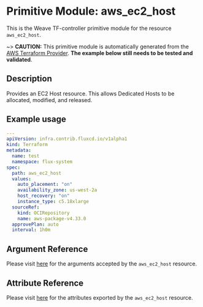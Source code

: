 
# Primitive Module: aws_ec2_host

This is the Weave TF-controller primitive module for the resource `aws_ec2_host`.

~> **CAUTION:** This primitive module is automatically generated from the [AWS Terraform Provider](https://registry.terraform.io/providers/hashicorp/aws/latest/docs/resources/ec2_host). **The example below still needs to be tested and validated**.

## Description

Provides an EC2 Host resource. This allows Dedicated Hosts to be allocated, modified, and released.

## Example usage

```yaml
---
apiVersion: infra.contrib.fluxcd.io/v1alpha1
kind: Terraform
metadata:
  name: test
  namespace: flux-system
spec:
  path: aws_ec2_host
  values:
    auto_placement: "on"
    availability_zone: us-west-2a
    host_recovery: "on"
    instance_type: c5.18xlarge
  sourceRef:
    kind: OCIRepository
    name: aws-package-v4.33.0
  approvePlan: auto
  interval: 1h0m
```

## Argument Reference

Please visit [here](https://registry.terraform.io/providers/hashicorp/aws/latest/docs/resources/ec2_host#argument-reference) for the arguments accepted by the `aws_ec2_host` resource.

## Attribute Reference

Please visit [here](https://registry.terraform.io/providers/hashicorp/aws/latest/docs/resources/ec2_host#attributes-reference) for the attributes exported by the `aws_ec2_host` resource.
